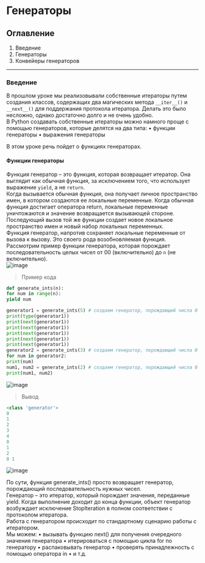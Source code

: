 # Генераторы

## Оглавление
1. Введение
2. Генераторы
3. Конвейеры генераторов
***

### Введение
В прошлом уроке мы реализовывали собственные итераторы путем создания классов, содержащих два магических метода ``__iter__()`` и ``__next__()`` для поддержания протокола итератора. Делать это было несложно, однако достаточно долго и не очень удобно.<br>
В Python создавать собственные итераторы можно намного проще с помощью генераторов, которые делятся на два типа:
• функции генераторы
• выражения генераторы

В этом уроке речь пойдет о функциях генераторах.<br>
#### Функции генераторы
Функция генератор – это функция, которая возвращает итератор. Она выглядит как обычная функция, за исключением того,
что использует выражение ``yield``, а не ``return``.<br>
Когда вызывается обычная функция, она получает личное пространство имен, в котором создаются ее локальные
переменные. Когда обычная функция достигает оператора return, локальные переменные уничтожаются и значение
возвращается вызывающей стороне.<br> Последующий вызов той же функции создает новое локальное пространство имен и
новый набор локальных переменных.<br>
Функция генератор, напротив сохраняет локальные переменные от вызова к вызову. Это своего рода возобновляемая
функция.<br>
Рассмотрим пример функции генератора, которая порождает последовательность целых чисел от 00 (включительно) до
``n`` (не включительно).<br>
![image](https://github.com/user-attachments/assets/208a8799-5029-463a-a013-a2478aff4df0)

> Пример кода
```python   
def generate_ints(n):
for num in range(n):
yield num

generator1 = generate_ints(5) # создаем генератор, порождающий числа 0 1 2 3 4
print(type(generator1))
print(next(generator1))
print(next(generator1))
print(next(generator1))
print(next(generator1))
print(next(generator1))
generator2 = generate_ints(3) # создаем генератор, порождающий числа 0 1 2
for num in generator2:
print(num)
num1, num2 = generate_ints(2) # создаем генератор, порождающий числа 0 1
print(num1, num2)
```
![image](https://github.com/user-attachments/assets/346bc6e8-5512-4549-b382-700d4d44770e)

>Вывод
```python
<class 'generator'>
0
1
2
3
4
0
1
2
0 1
```
![image](https://github.com/user-attachments/assets/02e4bf12-3237-481d-aeb2-6fcd4d749c07)

По сути, функция generate_ints() просто возвращает генератор, порождающий последовательность нужных чисел.<br>
Генератор – это итератор, который порождает значения, переданные yield. Когда выполнение доходит до конца функции,
объект генератор возбуждает исключение StopIteration в полном соответствии с протоколом итератора.<br>
Работа с генератором происходит по стандартному сценарию работы с итератором.<br> Мы можем:
• вызывать функцию next() для получения очередного значения генератора
• итерироваться с помощью цикла for по генератору
• распаковывать генератор
• проверять принадлежность с помощью оператора in
• и т.д.
